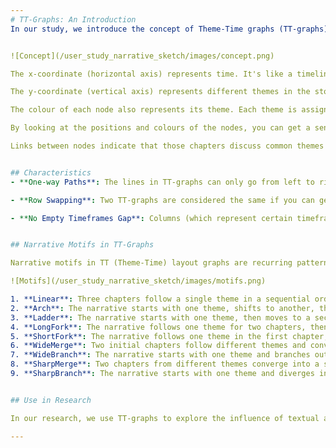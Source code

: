 ```yaml
---
# TT-Graphs: An Introduction
In our study, we introduce the concept of Theme-Time graphs (TT-graphs), as a method of visually representing narrative structures. Imagine a grid like a chess board or a spreadsheet. In a TT-Graph, nodes representing story chapters are plotted on a grid. The position of a node on the grid is determined by two coordinates: the x-coordinate and the y-coordinate.


![Concept](/user_study_narrative_sketch/images/concept.png)

The x-coordinate (horizontal axis) represents time. It's like a timeline that shows when things happen in the story. As you move from left to right along the x-axis, you're moving forward in time. Thus, each column represents a distinct timeframe.

The y-coordinate (vertical axis) represents different themes in the story. Each row on the y-axis corresponds to a different theme. So, if a node is in the third row, for example, that means it's part of the third theme.

The colour of each node also represents its theme. Each theme is assigned a different colour so that all the nodes that are part of the same theme will be the same colour. This makes it easy to see at a glance which parts of the story are about which themes.

By looking at the positions and colours of the nodes, you can get a sense of how the story's themes evolve over time. This can help you understand the structure of the story and how different themes are interconnected.

Links between nodes indicate that those chapters discuss common themes or entities (people, places, organisations) discussed. In the short stories we present in TT-graphs in this study, a path connects all chapters across timeframes.


## Characteristics
- **One-way Paths**: The lines in TT-graphs can only go from left to right, like reading a book.

- **Row Swapping**: Two TT-graphs are considered the same if you can get from one to the other by just swapping rows around.

- **No Empty Timeframes Gap**: Columns (which represent certain timeframes) cannot have an empty column between them. For instance, if we think of the columns as "Past", "Present", and "Future", we can't have nodes in "Past" and "Future" without anything in the "Present".


## Narrative Motifs in TT-Graphs

Narrative motifs in TT (Theme-Time) layout graphs are recurring patterns or structures that help to depict how themes evolve over time in a narrative. They are like the building blocks of a story, representing the simplest units of meaning within the narrative structure.

![Motifs](/user_study_narrative_sketch/images/motifs.png)

1. **Linear**: Three chapters follow a single theme in a sequential order.
2. **Arch**: The narrative starts with one theme, shifts to another, then returns to the first theme.
3. **Ladder**: The narrative starts with one theme, then moves to a second theme, and ends with a third theme.
4. **LongFork**: The narrative follows one theme for two chapters, then shifts to a second theme for the final chapter.
5. **ShortFork**: The narrative follows one theme in the first chapter, then shifts to a second theme for the remaining chapters.
6. **WideMerge**: Two initial chapters follow different themes and converge into a shared theme in the last chapter.
7. **WideBranch**: The narrative starts with one theme and branches out to two different themes in the following chapters.
8. **SharpMerge**: Two chapters from different themes converge into a single theme in the last chapter.
9. **SharpBranch**: The narrative starts with one theme and diverges into two different themes in the later chapters.


## Use in Research

In our research, we use TT-graphs to explore the influence of textual and graphic narrative structures on the understanding and interpretation of news stories. TT-graphs serve as a valuable tool for visually communicating narratives and facilitating comparative studies of textual and graphic.

---
```

